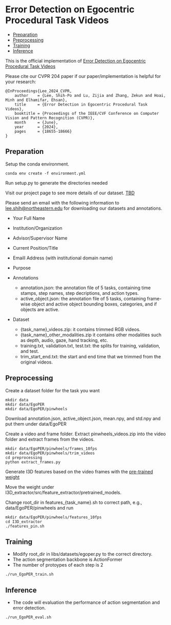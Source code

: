 # Error Detection on Egocentric Procedural Task Videos

- [Preparation](#Preparation)
- [Preprocessing](#Preprocessing)
- [Training](#Training)
- [Inference](#Inference)

This is the official implementation of [Error Detection on Egocentric Procedural Task Videos](https://openaccess.thecvf.com/content/CVPR2024/papers/Lee_Error_Detection_in_Egocentric_Procedural_Task_Videos_CVPR_2024_paper.pdf)

Please cite our CVPR 204 paper if our paper/implementation is helpful for your research:

```
@InProceedings{Lee_2024_CVPR,
    author    = {Lee, Shih-Po and Lu, Zijia and Zhang, Zekun and Hoai, Minh and Elhamifar, Ehsan},
    title     = {Error Detection in Egocentric Procedural Task Videos},
    booktitle = {Proceedings of the IEEE/CVF Conference on Computer Vision and Pattern Recognition (CVPR)},
    month     = {June},
    year      = {2024},
    pages     = {18655-18666}
}
```

## Preparation

Setup the conda environment.

```
conda env create -f environment.yml
```

Run setup.py to generate the directories needed

Visit our project page to see more details of our dataset.
[TBD]()

Please send an email with the following information to lee.shih@northeastern.edu for downloading our datasets and annotations.
- Your Full Name
- Institution/Organization
- Advisor/Supervisor Name
- Current Position/Title
- Emaill Address (with institutional domain name)
- Purpose

- Annotations
    - annotation.json: the annotation file of 5 tasks, containing time stamps, step names, step decriptions, and action types.
    - active_object.json: the annotation file of 5 tasks, containing frame-wise object and active object bounding boxes, categories, and if objects are active.
- Dataset
    - {task_name}_videos.zip: it contains trimmed RGB videos.
    - {task_name}_other_modalities.zip it contains other modalities such as depth, audio, gaze, hand tracking, etc.
    - training.txt, validation.txt, test.txt: the splits for training, validation, and test.
    - trim_start_end.txt: the start and end time that we trimmed from the original videos.

## Preprocessing

Create a dataset folder for the task you want

```
mkdir data
mkdir data/EgoPER
mkdir data/EgoPER/pinwheels
```

Download annotation.json, active_object.json, mean.npy, and std.npy and put them under data/EgoPER

Create a video and frame folder. Extract pinwheels_videos.zip into the video folder and extract frames from the videos.

```
mkdir data/EgoPER/pinwheels/frames_10fps
mkdir data/EgoPER/pinwheels/trim_videos
cd preprocessing
python extract_frames.py
```

Generate I3D features based on the video frames with the [pre-trained weight](https://drive.google.com/file/d/1SF4NduQ7w08wP00IgftZjnRqRYRdppd6/view?usp=sharing)

Move the weight under I3D_extractor/src/feature_extractor/pretrained_models.

Change root_dir in features_{task_name}.sh to correct path, e.g., data/EgoPER/pinwheels and run

```
mkdir data/EgoPER/pinwheels/features_10fps
cd I3D_extractor
./features_pin.sh
```

## Training

- Modify root_dir in libs/datasets/egoper.py to the correct directory. 
- The action segmentation backbone is ActionFormer
- The number of protoypes of each step is 2

```
./run_EgoPER_train.sh
```


## Inference
- The code will evaluation the performance of action segmentation and error detection.

```
./run_EgoPER_eval.sh
```
